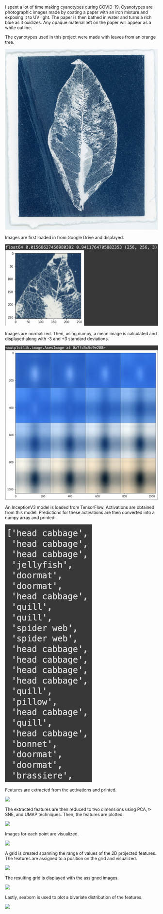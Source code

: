I spent a lot of time making cyanotypes during COVID-19. Cyanotypes are photographic images made by coating a paper with an iron mixture and exposing it to UV light. The paper is then bathed in water and turns a rich blue as it oxidizes. Any opaque material left on the paper will appear as a white outline. 

The cyanotypes used in this project were made with leaves from an orange tree.

![Cyanotype image of a leaf](./imgs/01.jpg)

Images are first loaded in from Google Drive and displayed.

![](./imgs/02.png)

Images are normalized. Then, using numpy, a mean image is calculated and displayed along with -3 and +3 standard deviations.

![](./imgs/03.png)

An InceptionV3 model is loaded from TensorFlow. Activations are obtained from this model. Predictions for these activations are then converted into a numpy array and printed.

![](./imgs/04.png)

Features are extracted from the activations and printed.

![](.imgs/05.png)

The extracted features are then reduced to two dimensions using PCA, t-SNE, and UMAP techniques. Then, the features are plotted.

![](.imgs/06.png)

Images for each point are visualized.

![](.imgs/07.png)

A grid is created spanning the range of values of the 2D projected features. The features are assigned to a position on the grid and visualized.

![](.imgs/08.png)

The resulting grid is displayed with the assigned images.

![](.imgs/09.png)

Lastly, seaborn is used to plot a bivariate distribution of the features.

![](.imgs/10.png)
